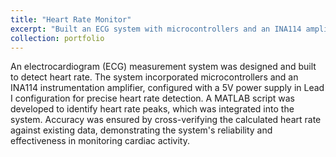 ```yaml
---
title: "Heart Rate Monitor"
excerpt: "Built an ECG system with microcontrollers and an INA114 amplifier for heart rate detection. Developed a MATLAB script to identify peaks, ensuring accuracy by cross-verifying with existing data."
collection: portfolio
---
```

An electrocardiogram (ECG) measurement system was designed and built to detect heart rate. The system incorporated microcontrollers and an INA114 instrumentation amplifier, configured with a 5V power supply in Lead I configuration for precise heart rate detection. A MATLAB script was developed to identify heart rate peaks, which was integrated into the system. Accuracy was ensured by cross-verifying the calculated heart rate against existing data, demonstrating the system's reliability and effectiveness in monitoring cardiac activity.


